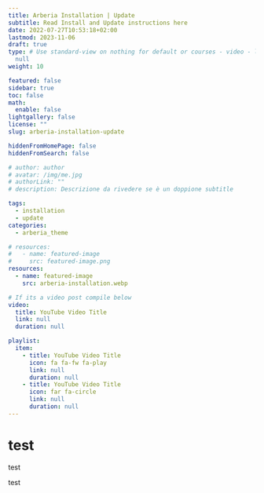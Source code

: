```yaml
---
title: Arberia Installation | Update
subtitle: Read Install and Update instructions here
date: 2022-07-27T10:53:18+02:00
lastmod: 2023-11-06
draft: true
type: # Use standard-view on nothing for default or courses - video - landingpage null for list view
  null
weight: 10

featured: false
sidebar: true
toc: false
math:
  enable: false
lightgallery: false
license: ""
slug: arberia-installation-update

hiddenFromHomePage: false
hiddenFromSearch: false

# author: author
# avatar: /img/me.jpg
# authorLink: ""
# description: Descrizione da rivedere se è un doppione subtitle

tags:
  - installation
  - update
categories:
  - arberia_theme

# resources:
#   - name: featured-image
#     src: featured-image.png
resources:
  - name: featured-image
    src: arberia-installation.webp

# If its a video post compile below
video:
  title: YouTube Video Title
  link: null
  duration: null

playlist:
  item:
    - title: YouTube Video Title
      icon: fa fa-fw fa-play
      link: null
      duration: null
    - title: YouTube Video Title
      icon: far fa-circle
      link: null
      duration: null
---
```


# test

test

test
